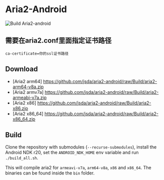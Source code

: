 # Aria2-Android
![Build Aria2-android](https://github.com/jsda/aria2-android/workflows/Build%20Aria2-android/badge.svg)

## 需要在aria2.conf里面指定证书路径
`
ca-certificate=你的ssl证书路径
`


## Download
* [Aria2 arm64]
https://github.com/jsda/aria2-android/raw/Build/aria2-arm64-v8a.zip
* [Aria2 armv7a]
https://github.com/jsda/aria2-android/raw/Build/aria2-armeabi-v7a.zip
* [Aria2 x86]
https://github.com/jsda/aria2-android/raw/Build/aria2-x86.zip
* [Aria2 x86_64]
https://github.com/jsda/aria2-android/raw/Build/aria2-x86_64.zip

## Build

Clone the repository with submodules (`--recurse-submodules`), install the Android NDK r20, set the `ANDROID_NDK_HOME` env variable and run `./build_all.sh`.

This will compile aria2 for `armeavi-v7a`, `arm64-v8a`, `x86` and `x86_64`. The binaries can be found inside the `bin` folder.
